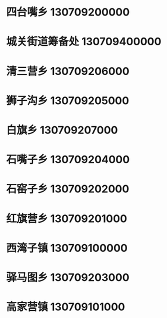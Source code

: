 # 四台嘴乡 130709200000
# 城关街道筹备处 130709400000
# 清三营乡 130709206000
# 狮子沟乡 130709205000
# 白旗乡 130709207000
# 石嘴子乡 130709204000
# 石窑子乡 130709202000
# 红旗营乡 130709201000
# 西湾子镇 130709100000
# 驿马图乡 130709203000
# 高家营镇 130709101000
